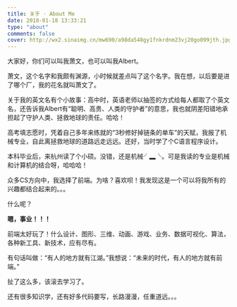 ```yaml
---
title: 关于 · About Me
date: 2018-01-18 13:33:21
type: "about"
comments: false
cover: http://wx2.sinaimg.cn/mw690/a98da548gy1fnkrdnm23vj20go099jth.jpg
---
```

大家好，你们可以叫我萧文，也可以叫我Albert。

萧文，这个名字和我颇有渊源，小时候就差点叫了这个名字。我在想，以后要是进了哪个厂，我的花名就叫萧文了。

关于我的英文名有个小故事：高中时，英语老师以抽签的方式给每人都取了个英文名，还告诉我Albert有“聪明、高贵、人类的守护者”的意思，我也就阴差阳错地承担起了守护人类、拯救地球的责任。哈哈！

高考填志愿时，凭着自己多年来练就的“3秒修好掉链条的单车”的天赋，我报了机械专业，自此离拯救地球的道路远走远远。还好，当时学了个C语言程序设计。

本科毕业后，来杭州读了个小硕。没错，还是机械╯▂╰。可是我读的专业是机械和计算机的结合呀，哈哈哈！

众多CS方向中，我选择了前端。为啥？喜欢呗！我发现这是一个可以将我所有的兴趣都结合起来的。。。

什么呢？

**嗯，事业！！！**

前端太好玩了！什么设计、图形、三维、动画、游戏、业务、数据可视化、算法，各种新工具、新技术，应有尽有。

有句话叫做：“有人的地方就有江湖。”我想说：“未来的时代，有人的地方就有前端。”

扯了这么多，该滚去学习了。

还有很多知识学，还有好多代码要写，长路漫漫，任重道远。。。